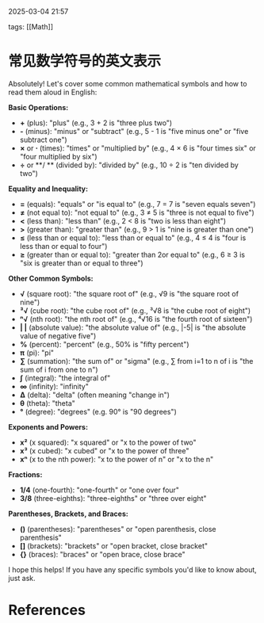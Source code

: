 2025-03-04    21:57

tags: [[Math]]


# 常见数学符号的英文表示
Absolutely! Let's cover some common mathematical symbols and how to read them aloud in English:

**Basic Operations:**

- **+** (plus): "plus" (e.g., 3 + 2 is "three plus two")
- **-** (minus): "minus" or "subtract" (e.g., 5 - 1 is "five minus one" or "five subtract one")
- **×** or **⋅** (times): "times" or "multiplied by" (e.g., 4 × 6 is "four times six" or "four multiplied by six")
- **÷** or **/ ** (divided by): "divided by" (e.g., 10 ÷ 2 is "ten divided by two")

**Equality and Inequality:**

- **=** (equals): "equals" or "is equal to" (e.g., 7 = 7 is "seven equals seven")
- **≠** (not equal to): "not equal to" (e.g., 3 ≠ 5 is "three is not equal to five")
- **<** (less than): "less than" (e.g., 2 < 8 is "two is less than eight")
- **>** (greater than): "greater than" (e.g., 9 > 1 is "nine is greater than one")
- **≤** (less than or equal to): "less than or equal to" (e.g., 4 ≤ 4 is "four is less than or equal to four")
- **≥** (greater than or equal to): "greater than 2or equal to" (e.g., 6 ≥ 3 is "six is greater than or equal to three")

**Other Common Symbols:**

- **√** (square root): "the square root of" (e.g., √9 is "the square root of nine")
- **³√** (cube root): "the cube root of" (e.g., ³√8 is "the cube root of eight")
- **ⁿ√** (nth root): "the nth root of" (e.g., ⁴√16 is "the fourth root of sixteen")
- **| |** (absolute value): "the absolute value of" (e.g., |-5| is "the absolute value of negative five")
- **%** (percent): "percent" (e.g., 50% is "fifty percent")
- **π** (pi): "pi"
- **∑** (summation): "the sum of" or "sigma" (e.g., ∑ from i=1 to n of i is "the sum of i from one to n")
- **∫** (integral): "the integral of"
- **∞** (infinity): "infinity"
- **Δ** (delta): "delta" (often meaning "change in")
- **θ** (theta): "theta"
- **°** (degree): "degrees" (e.g. 90° is "90 degrees")

**Exponents and Powers:**

- **x²** (x squared): "x squared" or "x to the power of two"
- **x³** (x cubed): "x cubed" or "x to the power of three"
- **xⁿ** (x to the nth power): "x to the power of n" or "x to the n"

**Fractions:**

- **1/4** (one-fourth): "one-fourth" or "one over four"
- **3/8** (three-eighths): "three-eighths" or "three over eight"

**Parentheses, Brackets, and Braces:**

- **()** (parentheses): "parentheses" or "open parenthesis, close parenthesis"
- **\[\]** (brackets): "brackets" or "open bracket, close bracket"
- **{}** (braces): "braces" or "open brace, close brace"

I hope this helps! If you have any specific symbols you'd like to know about, just ask.



# References
